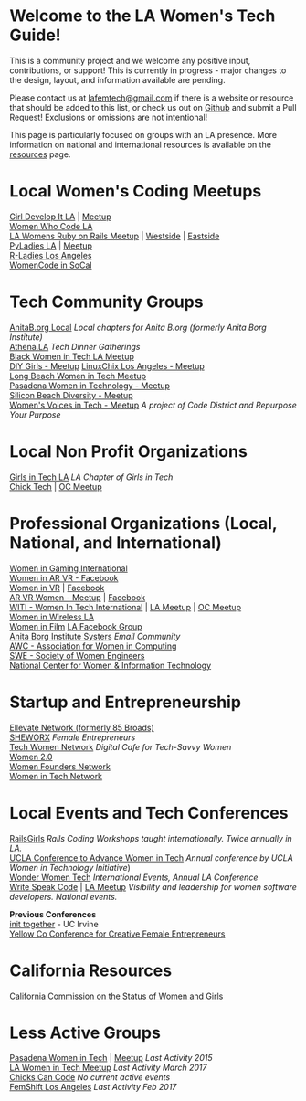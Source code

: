 # Welcome to the LA Women's Tech Guide!

This is a community project and we welcome any positive input, contributions, or support! This is currently in progress - major changes to the design, layout, and information available are pending.

Please contact us at <lafemtech@gmail.com> if there is a website or resource that should be added to this list, or check us out on [Github](https://github.com/LAFemTech/lafemtech.github.io) and submit a Pull Request! Exclusions or omissions are not intentional!


This page is particularly focused on groups with an LA presence. More information on national and international resources is available on the [resources](/resources) page.  


# Local Women's Coding Meetups  
<!--local coding meetups. Need to add blurbs about frequency of meetings, etc!-->
[Girl Develop It LA](https://www.girldevelopit.com/chapters/los-angeles) | [Meetup](https://www.meetup.com/Girl-Develop-It-Los-Angeles/)  
[Women Who Code LA](http://www.meetup.com/Women-Who-Code-LA/)  
[LA Womens Ruby on Rails Meetup](http://www.meetup.com/Los-Angeles-Womens-Ruby-on-Rails-Group) | [Westside](http://www.meetup.com/Westside-Rails-Study-Group/) | [Eastside ](http://www.meetup.com/LA-Eastside-Ruby-Rails-Study-Group/)  
[PyLadies LA](www.pyladies.com/locations/la) | [Meetup](www.meetup.com/Pyladies-LA)    
[R-Ladies Los Angeles](https://www.meetup.com/rladies-la/)  
[WomenCode in SoCal](https://www.meetup.com/WomenCode-in-SoCal/)  


# Tech Community Groups
[AnitaB.org Local](https://community.anitab.org/groups/los-angeles/gpages/) _Local chapters for Anita B.org (formerly Anita Borg Institute)_  
[Athena.LA](https://www.athena.la/) _Tech Dinner Gatherings_  
[Black Women in Tech LA Meetup](http://www.meetup.com/Black-Women-in-Technology-LA/)    
[DIY Girls - Meetup](https://www.meetup.com/DIYgirls/)
[LinuxChix Los Angeles - Meetup](https://www.meetup.com/LinuxChixLA/)  
[Long Beach Women in Tech Meetup](https://www.meetup.com/Long-Beach-Women-in-Tech/)  
[Pasadena Women in Technology - Meetup](https://www.meetup.com/Pasadena-Women-In-Technology/)  
[Silicon Beach Diversity - Meetup](https://www.meetup.com/Silicon-Beach-Diversity/)  
[Women's Voices in Tech - Meetup](https://www.meetup.com/meetup-group-fMctMcUE/) _A project of Code District and Repurpose Your Purpose_  


# Local Non Profit Organizations
[Girls in Tech LA](http://losangeles.girlsintech.org/)  _LA Chapter of Girls in Tech_  
[Chick Tech](https://chicktech.org/) | [OC Meetup](https://www.meetup.com/ChickTech-Orange-County/)  


# Professional Organizations (Local, National, and International)
[Women in Gaming International](http://www.womeningamesinternational.org)  
[Women in AR VR - Facebook](https://www.facebook.com/groups/womeninvr/)  
[Women in VR](http://www.wivr.net) | [Facebook](https://www.facebook.com/groups/WIVRGLOBAL/)  
[AR VR Women - Meetup](http://www.meetup.com/San-Francisco-AR-VR-Meetup-for-Women-and-Allies) | [Facebook](https://www.facebook.com/AR-VR-Women-885032488200207/)  
[WITI - Women In Tech International](https://www.witi.com/networks/losangeles/) | [LA Meetup](https://www.meetup.com/WITI-Women-In-Technology-Intl/) | [OC Meetup](https://www.meetup.com/Orange-County-WITI-Meetup-Group/)  
[Women in Wireless LA](https://womeninwireless.org/chapters/los-angeles)  
[Women in Film](https://womeninfilm.org/)  [LA Facebook Group](https://www.facebook.com/WIFLA/)  
[Anita Borg Institute Systers](http://anitaborg.org/get-involved/systers/) _Email Community_  
[AWC - Association for Women in Computing](http://www.awc-hq.org/home.html)  
[SWE - Society of Women Engineers](http://societyofwomenengineers.swe.org/)  
[National Center for Women & Information Technology](https://www.ncwit.org/)


# Startup and Entrepreneurship
[Ellevate Network (formerly 85 Broads)](https://www.ellevatenetwork.com/chapters/58-us-los-angeles)  
[SHEWORX](http://www.sheworx.com)  _Female Entrepreneurs_  
[Tech Women Network](http://techwomennetwork.com) _Digital Cafe for Tech-Savvy Women_  
[Women 2.0](https://women2.com/)  
[Women Founders Network](http://www.womenfoundersnetwork.com/)  <!-- Was maybe previously chick launcher? -->  
[Women in Tech Network](https://www.womenintechnetwork.com/)    


# Local Events and Tech Conferences
[RailsGirls](http://railsgirls.com/la.html) _Rails Coding Workshops taught internationally. Twice annually in LA._  
[UCLA Conference to Advance Women in Tech](http://womenintech.ucla.edu/content/2018-ucla-conference-advance-women-technology)  _Annual conference by UCLA Women in Technology Initiative_)  
[Wonder Women Tech](https://wonderwomentech.com/)  _International Events, Annual LA Conference_    
[Write Speak Code](http://www.writespeakcode.com/) | [LA Meetup](https://www.meetup.com/Write-Speak-Code-Los-Angeles/)  _Visibility and leadership for women software developers. National events._  

**Previous Conferences**  
[init together](http://init-together.com)  - UC Irvine  
[Yellow Co Conference for Creative Female Entrepreneurs](http://yellowco.co/conference)  


# California Resources
[California Commission on the Status of Women and Girls](http://women.ca.gov/)  


# Less Active Groups
[Pasadena Women in Tech](http://www.pasadenawomenintech.com/) | [Meetup](http://www.meetup.com/PasWomeninTech/) _Last Activity 2015_  
[LA Women in Tech Meetup](https://www.meetup.com/Los-Angeles-Women-in-Tech-LAWIT/) _Last Activity March 2017_  
[Chicks Can Code](https://www.meetup.com/ChicksCanCode/)  _No current active events_  
[FemShift Los Angeles](https://www.meetup.com/meetup-group-lttcycGz/)  _Last Activity Feb 2017_

